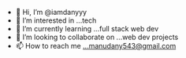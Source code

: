- 👋 Hi, I’m @iamdanyyy
- 👀 I’m interested in ...tech
- 🌱 I’m currently learning ...full stack web dev
- 💞️ I’m looking to collaborate on ...web dev projects
- 📫 How to reach me ...manudany543@gmail.com

<!---
iamdanyyy/iamdanyyy is a ✨ special ✨ repository because its `README.md` (this file) appears on your GitHub profile.
You can click the Preview link to take a look at your changes.
--->
